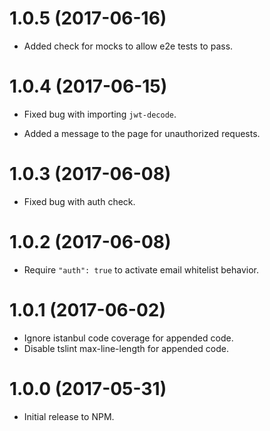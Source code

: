 # 1.0.5 (2017-06-16)

- Added check for mocks to allow e2e tests to pass.

# 1.0.4 (2017-06-15)

- Fixed bug with importing `jwt-decode`.

- Added a message to the page for unauthorized requests.

# 1.0.3 (2017-06-08)

- Fixed bug with auth check.

# 1.0.2 (2017-06-08)

- Require `"auth": true` to activate email whitelist behavior.

# 1.0.1 (2017-06-02)

- Ignore istanbul code coverage for appended code.
- Disable tslint max-line-length for appended code.

# 1.0.0 (2017-05-31)

- Initial release to NPM.

